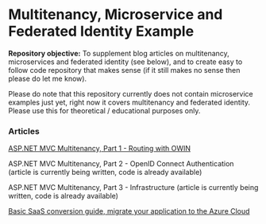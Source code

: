# Multitenancy, Microservice and Federated Identity Example

**Repository objective:** 
To supplement blog articles on multitenancy, microservices and federated identity (see below), and to create easy to follow code repository that makes sense (if it still makes no sense then please do let me know). 

Please do note that this repository currently does not contain microservice examples just yet, right now it covers multitenancy and federated identity. Please use this for theoretical / educational purposes only. 

### Articles 

[ASP.NET MVC Multitenancy, Part 1 - Routing with OWIN](http://www.zankavtaskin.com/2017/08/aspnet-mvc-multitenant-routing-with-owin.html)

ASP.NET MVC Multitenancy, Part 2 - OpenID Connect Authentication (article is currently being written, code is already available)

ASP.NET MVC Multitenancy, Part 3 - Infrastructure (article is currently being written, code is already available)

[Basic SaaS conversion guide, migrate your application to the Azure Cloud]( http://www.zankavtaskin.com/2016/12/basic-saas-conversion-guide-migrate.html)

